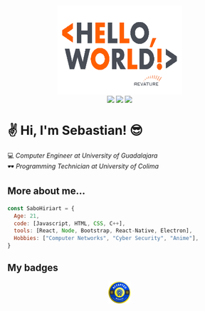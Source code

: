 <p align="center">
  <img width="280" height="200" src="./assets/gif/hello_world.gif">
  <br>
  <a href="mailto:sebastian.ochoa0512@gmail.com"><img src="https://img.shields.io/badge/Gmail-D14836?style=for-the-badge&logo=gmail&logoColor=white" /></a>
  <a href="https://t.me/SaboHiriart"><img src="https://img.shields.io/badge/Telegram-2CA5E0?style=for-the-badge&logo=telegram&logoColor=white" /></a>
  <a href="https://www.linkedin.com/in/shiriart"><img src="https://img.shields.io/badge/LinkedIn-0077B5?style=for-the-badge&logo=linkedin&logoColor=white" /></a>  
</p>

# :v: Hi, I'm Sebastian! :sunglasses:

:computer: _Computer Engineer at University of Guadalajara_  
:dark_sunglasses: _Programming Technician at University of Colima_  

## More about me...
```javascript
const SaboHiriart = {
  Age: 21,
  code: [Javascript, HTML, CSS, C++],
  tools: [React, Node, Bootstrap, React-Native, Electron],
  Hobbies: ["Computer Networks", "Cyber Security", "Anime"],
}
```

## My badges
<p align="center">
  <img width="50" height="50" src="./assets/img/brightcoders.png"> 
</p>

